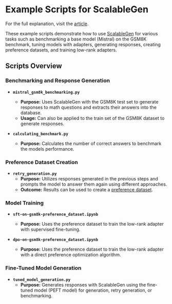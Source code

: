 # Example Scripts for ScalableGen

For the full explanation, visit the [article](link_to_article).

These example scripts demonstrate how to use [ScalableGen](https://github.com/August-murr/ScalableGen) for various tasks such as benchmarking a base model (Mistral) on the GSM8K benchmark, tuning models with adapters, generating responses, creating preference datasets, and training low-rank adapters.

## Scripts Overview

### Benchmarking and Response Generation

- **`mistral_gsm8k_benchmarking.py`**
  - **Purpose:** Uses ScalableGen with the GSM8K test set to generate responses to math questions and extracts their answers into the database.
  - **Usage:** Can also be applied to the train set of the GSM8K dataset to generate responses.

- **`calculating_benchmark.py`**
  - **Purpose:** Calculates the number of correct answers to benchmark the models performance.

### Preference Dataset Creation

- **`retry_generation.py`**
  - **Purpose:** Utilizes responses generated in the previous steps and prompts the model to answer them again using different approaches.
  - **Outcome:** Results can be used to create a [preference dataset](https://huggingface.co/datasets/August4293/gsm8k_preference_dataset_it_1).

### Model Training

- **`sft-on-gsm8k-preference_dataset.ipynb`**
  - **Purpose:** Uses the preference dataset to train the low-rank adapter with supervised fine-tuning.

- **`dpo-on-gsm8k-preference_dataset.ipynb`**
  - **Purpose:** Uses the preference dataset to train the low-rank adapter with a direct preference optimization algorithm.

### Fine-Tuned Model Generation

- **`tuned_model_generation.py`**
  - **Purpose:** Generates responses with ScalableGen using the fine-tuned model (PEFT model) for generation, retry generation, or benchmarking.

